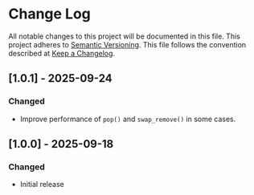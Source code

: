 # Change Log

All notable changes to this project will be documented in this file.
This project adheres to [Semantic Versioning](http://semver.org/).
This file follows the convention described at
[Keep a Changelog](http://keepachangelog.com/en/1.0.0/).

## [1.0.1] - 2025-09-24
### Changed
- Improve performance of `pop()` and `swap_remove()` in some cases.

## [1.0.0] - 2025-09-18
### Changed
- Initial release

